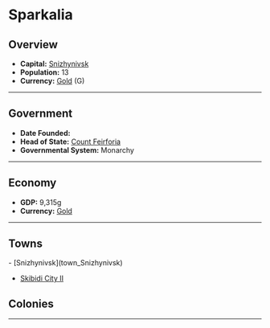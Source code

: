 <!--UNDEDITED FILE, remove this entire line if this file has been edited!-->
# <!--NAME-->Sparkalia<!--NAME-->

## Overview

- **Capital:** <!--CAPITAL_LINK-->[Snizhynivsk](Snizhynivsk_town)<!--CAPITAL_LINK-->
- **Population:** <!--POPULATION-->13<!--POPULATION-->
- **Currency:** <!--CURRENCY_LINK-->[Gold](Gold_currency)<!--CURRENCY_LINK--> (<!--CURRENCY_ABV-->G<!--CURRENCY_ABV-->)

---

## Government

- **Date Founded:** <!--FOUNDED--><none><!--FOUNDED-->
- **Head of State:** <!--LEADER_TITLE_LINK-->[Count Feirforia](Feirforia_user)<!--LEADER_TITLE_LINK-->
- **Governmental System:** <!--GOVERNMENT-->Monarchy<!--GOVERNMENT-->

---

## Economy

- **GDP:** <!--GDP-->9,315g<!--GDP-->
- **Currency:** <!--CURRENCY_LINK-->[Gold](Gold_currency)<!--CURRENCY_LINK-->

---

## Towns

<!--TOWNS-->- [Snizhynivsk](town_Snizhynivsk)
- [Skibidi City II](town_Skibidi_City_II)<!--TOWNS-->

## Colonies

<!--COLONIES--><!--COLONIES-->

---